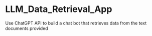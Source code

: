# LLM_Data_Retrieval_App
Use ChatGPT API to build a chat bot that retrieves data from the text documents provided
